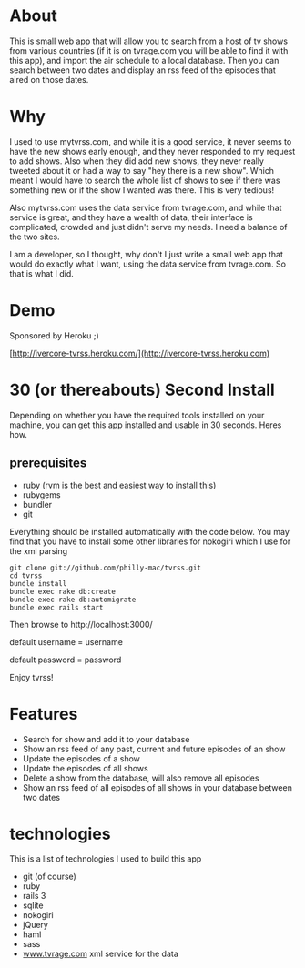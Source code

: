# About

This is small web app that will allow you to search from a host of tv shows from various countries (if it is on tvrage.com you will be able to find it with this app),
and import the air schedule to a local database. Then you can search between two dates and display an rss feed of the episodes
that aired on those dates.

# Why

I used to use mytvrss.com, and while it is a good service, it never seems to have the new shows early enough, and they never
responded to my request to add shows. Also when they did add new shows, they never really tweeted about it or had a way to say
"hey there is a new show". Which meant I would have to search the whole list of shows to see if there was something new or if
the show I wanted was there. This is very tedious!

Also mytvrss.com uses the data service from tvrage.com, and while that service is great, and they have a wealth of data, their interface
is complicated, crowded and just didn't serve my needs. I need a balance of the two sites.

I am a developer, so I thought, why don't I just write a small web app that would do exactly what I want, using the data service from
tvrage.com. So that is what I did.

# Demo

Sponsored by Heroku ;)

[http://ivercore-tvrss.heroku.com/](http://ivercore-tvrss.heroku.com)

# 30 (or thereabouts) Second Install

Depending on whether you have the required tools installed on your machine, you can get this app installed and usable in 30 seconds.
Heres how.

## prerequisites

- ruby (rvm is the best and easiest way to install this)
- rubygems
- bundler
- git

Everything should be installed automatically with the code below.
You may find that you have to install some other libraries for nokogiri which I use for the xml parsing

    git clone git://github.com/philly-mac/tvrss.git
    cd tvrss
    bundle install
    bundle exec rake db:create
    bundle exec rake db:automigrate
    bundle exec rails start


Then browse to http://localhost:3000/

default username = username

default password = password

Enjoy tvrss!

# Features

- Search for show and add it to your database
- Show an rss feed of any past, current and future episodes of an show
- Update the episodes of a show
- Update the episodes of all shows
- Delete a show from the database, will also remove all episodes
- Show an rss feed of all episodes of all shows in your database between two dates

# technologies

This is a list of technologies I used to build this app

- git (of course)
- ruby
- rails 3
- sqlite
- nokogiri
- jQuery
- haml
- sass
- www.tvrage.com xml service for the data

